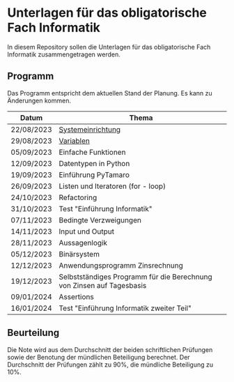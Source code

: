 # Unterlagen für das obligatorische Fach Informatik

In diesem Repository sollen die Unterlagen für das obligatorische Fach Informatik zusammengetragen werden.

## Programm

Das Programm entspricht dem aktuellen Stand der Planung. Es kann zu
Änderungen kommen.

| Datum | Thema |
| ----- | ----- |
| 22/08/2023 | [Systemeinrichtung](230822/01_grundeinrichtung.md) |         
| 29/08/2023 | [Variablen](https://nbviewer.org/github/I-gW-23-27/Skript/blob/main/docs/230829/02_variablen.ipynb)	      |             
| 05/09/2023 | Einfache Funktionen |	       
| 12/09/2023 | Datentypen in Python	|       
| 19/09/2023 | Einführung PyTamaro	 |      
| 26/09/2023 | Listen und Iteratoren (for - loop) |	
| 24/10/2023 | Refactoring	               |
| 31/10/2023 | Test "Einführung Informatik" |
| 07/11/2023 | Bedingte Verzweigungen	   |
| 14/11/2023 | Input und Output	           |
| 28/11/2023 | Aussagenlogik	            |   
| 05/12/2023 | Binärsystem	               |
| 12/12/2023 | Anwendungsprogramm Zinsrechnung	|
| 19/12/2023 | Selbstständiges Programm für die Berechnung von Zinsen auf Tagesbasis	|
| 09/01/2024 | Assertions	|
| 16/01/2024 | Test "Einführung Informatik zweiter Teil" |	

## Beurteilung

Die Note wird aus dem Durchschnitt der beiden schriftlichen Prüfungen
sowie der Benotung der mündlichen Beteiligung berechnet. Der
Durchschnitt der Prüfungen zählt zu 90%, die mündliche Beteiligung zu 10%.